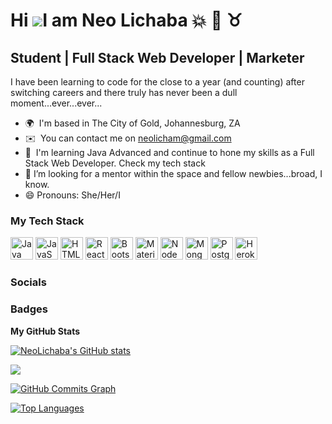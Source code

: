 
# Hi ![](https://user-images.githubusercontent.com/18350557/176309783-0785949b-9127-417c-8b55-ab5a4333674e.gif)I am Neo Lichaba 💥 🙌 ♉

## Student | Full Stack Web Developer | Marketer

I have been learning to code for the close to a year (and counting) after switching careers and there truly has never been a dull moment...ever...ever...

- 🌍  I'm based in The City of Gold, Johannesburg, ZA
- ✉️  You can contact me on [neolicham@gmail.com](mailto:neolicham@gmail.com)
- 🧠  I'm learning Java Advanced and continue to hone my skills as a Full Stack Web Developer. Check my tech stack
- 🤔 I’m looking for a mentor within the space and fellow newbies...broad, I know.
- 😄 Pronouns: She/Her/I

### My Tech Stack

<p align="left">
<a href="https://www.oracle.com/java/" target="_blank" rel="noreferrer"><img src = "https://user-images.githubusercontent.com/98019180/184450660-16bcb4a8-9b8b-4612-91d7-50f859503280.png" width="36" height="36" alt="Java" /></a>
<a href="https://developer.mozilla.org/en-US/docs/Web/JavaScript" target="_blank" rel="noreferrer"><img src="https://user-images.githubusercontent.com/98019180/184450819-52a00720-ca7f-4338-a03c-496fecc42b2d.png" width="36" height="36" alt="JavaScript" /></a>
<a href="https://developer.mozilla.org/en-US/docs/Glossary/HTML5" target="_blank" rel="noreferrer"><img src="https://user-images.githubusercontent.com/98019180/184477403-570fa8b9-ae2f-463b-b521-b13729934967.png" width="36" height="36" alt="HTML5" /></a>
<a href="https://reactjs.org/" target="_blank" rel="noreferrer"><img src="https://user-images.githubusercontent.com/98019180/184478438-19e93eba-3644-4bf4-89d3-238457563b98.png" width="36" height="36" alt="React" /></a>
<a href="https://getbootstrap.com/" target="_blank" rel="noreferrer"><img src="https://user-images.githubusercontent.com/98019180/184478506-9265caaa-fefd-4cfb-b384-fce26fbd53af.png" width="36" height="36" alt="Bootstrap" /></a>
<a href="https://mui.com/" target="_blank" rel="noreferrer"><img src="https://user-images.githubusercontent.com/98019180/184478591-e923988b-5e74-4227-9a92-0e7efeda30bc.png" width="36" height="36" alt="Material UI" /></a>
<a href="https://nodejs.org/en/" target="_blank" rel="noreferrer"><img src="https://user-images.githubusercontent.com/98019180/184478628-d7580c99-16ea-450a-863c-1bcb99d2d172.png" width="36" height="36" alt="NodeJS" /></a>
<a href="https://www.mongodb.com/" target="_blank" rel="noreferrer"><img src="https://user-images.githubusercontent.com/98019180/184478699-7c4515ca-3979-4e01-a1ce-fdd5c5317024.png" width="36" height="36" alt="MongoDB" /></a>
<a href="https://www.postgresql.org/" target="_blank" rel="noreferrer"><img src="https://user-images.githubusercontent.com/98019180/184478734-8914ea5f-079f-4846-9599-a7fa58105b05.png" width="36" height="36" alt="PostgreSQL" /></a>
<a href="https://www.heroku.com/" target="_blank" rel="noreferrer"><img src="https://user-images.githubusercontent.com/98019180/184478809-f110debe-5a91-459f-9c97-78a4c5b2cae5.png" width="36" height="36" alt="Heroku" /></a>

</p>

### Socials

### Badges

<b>My GitHub Stats</b>

<a href="http://www.github.com/NeoLichaba"><img src="https://github-readme-stats.vercel.app/api?username=NeoLichaba&show_icons=true&hide=&count_private=true&title_color=22c55e&text_color=ffffff&icon_color=22c55e&bg_color=1c1917&hide_border=true&show_icons=true" alt="NeoLichaba's GitHub stats" /></a>

<a href="http://www.github.com/NeoLichaba"><img src="https://github-readme-streak-stats.herokuapp.com/?user=NeoLichaba&stroke=ffffff&background=1c1917&ring=22c55e&fire=22c55e&currStreakNum=ffffff&currStreakLabel=22c55e&sideNums=ffffff&sideLabels=ffffff&dates=ffffff&hide_border=true" /></a>

<a href="http://www.github.com/NeoLichaba"><img src="https://activity-graph.herokuapp.com/graph?username=NeoLichaba&bg_color=1c1917&color=ffffff&line=22c55e&point=ffffff&area_color=1c1917&area=true&hide_border=true&custom_title=GitHub%20Commits%20Graph" alt="GitHub Commits Graph" /></a>

<a href="https://github.com/NeoLichaba" align="left"><img src="https://github-readme-stats.vercel.app/api/top-langs/?username=NeoLichaba&langs_count=10&title_color=22c55e&text_color=ffffff&icon_color=22c55e&bg_color=1c1917&hide_border=true&locale=en&custom_title=Top%20%Languages" alt="Top Languages" /></a>
